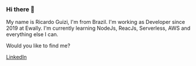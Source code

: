### Hi there 👋

My name is Ricardo Guizi, I'm from Brazil. I'm working as Developer since 2019 at Ewally.
I'm currently learning NodeJs, ReacJs, Serverless, AWS and everything else I can.

Would you like to find me?

[LinkedIn](https://www.linkedin.com/in/ricardo-guizi)
